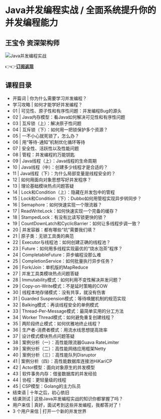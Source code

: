 Java并发编程实战 / 全面系统提升你的并发编程能力
===========================

王宝令 **资深架构师**
-------------

![Java并发编程实战](https://www.geekgay.com/storage/geek/geek_0263b12151c1c8b3c3296f07d3635b29.jpg)  
  
👉👉[**订阅返现**](https://time.geekbang.org/column/intro/100023901?code=GYlKg8fg7cWg-RppmPoxuE51%2F2Fq3e0j0vABLk%2FR66Y%3D "Java并发编程实战")  
  
课程目录
----

  
  
- 开篇词 | 你为什么需要学习并发编程？
- 学习攻略 | 如何才能学好并发编程？
- 01 | 可见性、原子性和有序性问题：并发编程Bug的源头
- 02 | Java内存模型：看Java如何解决可见性和有序性问题
- 03 | 互斥锁（上）：解决原子性问题
- 04 | 互斥锁（下）：如何用一把锁保护多个资源？
- 05 | 一不小心就死锁了，怎么办？
- 06 | 用“等待-通知”机制优化循环等待
- 07 | 安全性、活跃性以及性能问题
- 08 | 管程：并发编程的万能钥匙
- 09 | Java线程（上）：Java线程的生命周期
- 10 | Java线程（中）：创建多少线程才是合适的？
- 11 | Java线程（下）：为什么局部变量是线程安全的？
- 12 | 如何用面向对象思想写好并发程序？
- 13 | 理论基础模块热点问题答疑
- 14 | Lock和Condition（上）：隐藏在并发包中的管程
- 15 | Lock和Condition（下）：Dubbo如何用管程实现异步转同步？
- 16 | Semaphore：如何快速实现一个限流器？
- 17 | ReadWriteLock：如何快速实现一个完备的缓存？
- 18 | StampedLock：有没有比读写锁更快的锁？
- 19 | CountDownLatch和CyclicBarrier：如何让多线程步调一致？
- 20 | 并发容器：都有哪些“坑”需要我们填？
- 21 | 原子类：无锁工具类的典范
- 22 | Executor与线程池：如何创建正确的线程池？
- 23 | Future：如何用多线程实现最优的“烧水泡茶”程序？
- 24 | CompletableFuture：异步编程没那么难
- 25 | CompletionService：如何批量执行异步任务？
- 26 | Fork/Join：单机版的MapReduce
- 27 | 并发工具类模块热点问题答疑
- 28 | Immutability模式：如何利用不变性解决并发问题？
- 29 | Copy-on-Write模式：不是延时策略的COW
- 30 | 线程本地存储模式：没有共享，就没有伤害
- 31 | Guarded Suspension模式：等待唤醒机制的规范实现
- 32 | Balking模式：再谈线程安全的单例模式
- 33 | Thread-Per-Message模式：最简单实用的分工方法
- 34 | Worker Thread模式：如何避免重复创建线程？
- 35 | 两阶段终止模式：如何优雅地终止线程？
- 36 | 生产者-消费者模式：用流水线思想提高效率
- 37 | 设计模式模块热点问题答疑
- 38 | 案例分析（一）：高性能限流器Guava RateLimiter
- 39 | 案例分析（二）：高性能网络应用框架Netty
- 40 | 案例分析（三）：高性能队列Disruptor
- 41 | 案例分析（四）：高性能数据库连接池HiKariCP
- 42 | Actor模型：面向对象原生的并发模型
- 43 | 软件事务内存：借鉴数据库的并发经验
- 44 | 协程：更轻量级的线程
- 45 | CSP模型：Golang的主力队员
- 结束语 | 十年之后，初心依旧
- 结课测试 | 这些Java并发编程实战的知识你都掌握了吗？
- 用户来信 | 真好，面试考到这些并发编程，我都答对了！
- 3 个用户来信 | 打开一个新的并发世界